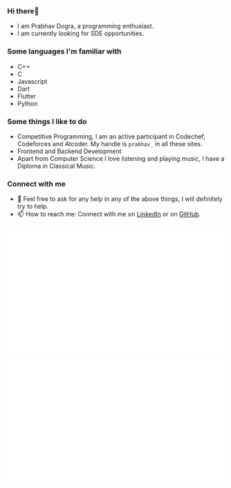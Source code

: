 ### Hi there👋

* I am Prabhav Dogra, a programming enthusiast.
* I am currently looking for SDE opportunities.

### Some languages I'm familiar with
* C++
* C
* Javascript
* Dart
* Flutter
* Python

### Some things I like to do
* Competitive Programming, I am an active participant in Codechef, Codeforces and Atcoder. My handle is ``prabhav_`` in all these sites.
* Frontend and Backend Development
* Apart from Computer Science I love listening and playing music, I have a Diploma in Classical Music.

### Connect with me
* 💬 Feel free to ask for any help in any of the above things, I will definitely try to help.
* 📫 How to reach me: Connect with me on [LinkedIn](https://www.linkedin.com/in/prabhav-dogra/) or on [GitHub](https://github.com/prabhavdogra).


![](https://github.com/prabhavdogra/stats/blob/master/generated/languages.svg)
![](https://github.com/prabhavdogra/stats/blob/master/generated/overview.svg)
